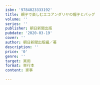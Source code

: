 ```yaml
---
isbn: '9784023333192'
title: 親子で楽しむエコアンダリヤの帽子とバッグ
volume: ''
series: ''
publisher: 朝日新聞出版
pubdate: '2020-03-19'
cover: ''
author: 朝日新聞出版編／著
description: ''
price: '0'
genre: ''
target: 実用
format: 単行本
content: 家事

---
```

